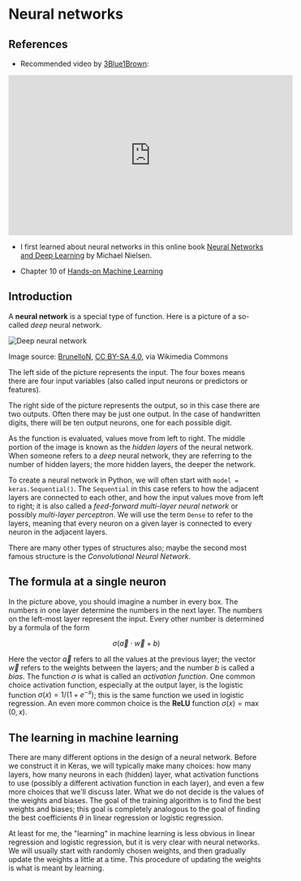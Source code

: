 # Neural networks

## References

* Recommended video by [3Blue1Brown](https://www.youtube.com/c/3blue1brown):

<iframe width="560" height="315" src="https://www.youtube.com/embed/aircAruvnKk" title="YouTube video player" frameborder="0" allow="accelerometer; autoplay; clipboard-write; encrypted-media; gyroscope; picture-in-picture" allowfullscreen></iframe>

* I first learned about neural networks in this online book [Neural Networks and Deep Learning](http://neuralnetworksanddeeplearning.com/) by Michael Nielsen.

* Chapter 10 of [Hands-on Machine Learning](https://learning.oreilly.com/library/view/hands-on-machine-learning/9781492032632/ch10.html)

## Introduction

A **neural network** is a special type of function.  Here is a picture of a so-called *deep* neural network.

![Deep neural network](../images/dnn.png)

Image source: <a href="https://commons.wikimedia.org/wiki/File:Example_of_a_deep_neural_network.png">BrunelloN</a>, <a href="https://creativecommons.org/licenses/by-sa/4.0">CC BY-SA 4.0</a>, via Wikimedia Commons

The left side of the picture represents the input.  The four boxes means there are four input variables (also called input neurons or predictors or features).  

The right side of the picture represents the output, so in this case there are two outputs.  Often there may be just one output.  In the case of handwritten digits, there will be ten output neurons, one for each possible digit.

As the function is evaluated, values move from left to right.  The middle portion of the image is known as the *hidden layers* of the neural network.  When someone refers to a *deep* neural network, they are referring to the number of hidden layers; the more hidden layers, the deeper the network.

To create a neural network in Python, we will often start with `model = keras.Sequential()`.  The `Sequential` in this case refers to how the adjacent layers are connected to each other, and how the input values move from left to right; it is also called a *feed-forward multi-layer neural network* or possibly *multi-layer perceptron*.  We will use the term `Dense` to refer to the layers, meaning that every neuron on a given layer is connected to every neuron in the adjacent layers.

There are many other types of structures also; maybe the second most famous structure is the *Convolutional Neural Network*.

## The formula at a single neuron

In the picture above, you should imagine a number in every box.  The numbers in one layer determine the numbers in the next layer. The numbers on the left-most layer represent the input.  Every other number is determined by a formula of the form 

$$\sigma(\vec{a} \cdot \vec{w} + b)$$ 

Here the vector $\vec{a}$ refers to all the values at the previous layer; the vector $\vec{w}$ refers to the weights between the layers; and the number $b$ is called a *bias*.  The function $\sigma$ is what is called an *activation function*.  One common choice activation function, especially at the output layer, is the logistic function $\sigma(x) = 1/(1 + e^{-x})$; this is the same function we used in logistic regression.  An even more common choice is the **ReLU** function $\sigma(x) = \max(0,x)$.

## The **learning** in machine learning

There are many different options in the design of a neural network.  Before we construct it in Keras, we will typically make many choices: how many layers, how many neurons in each (hidden) layer, what activation functions to use (possibly a different activation function in each layer), and even a few more choices that we'll discuss later.   What we do not decide is the values of the weights and biases.  The goal of the training algorithm is to find the best weights and biases; this goal is  completely analogous to the goal of finding the best coefficients $\theta$ in linear regression or logistic regression.

At least for me, the "learning" in machine learning is less obvious in linear regression and logistic regression, but it is very clear with neural networks.  We will usually start with randomly chosen weights, and then gradually update the weights a little at a time.  This procedure of updating the weights is what is meant by learning.

